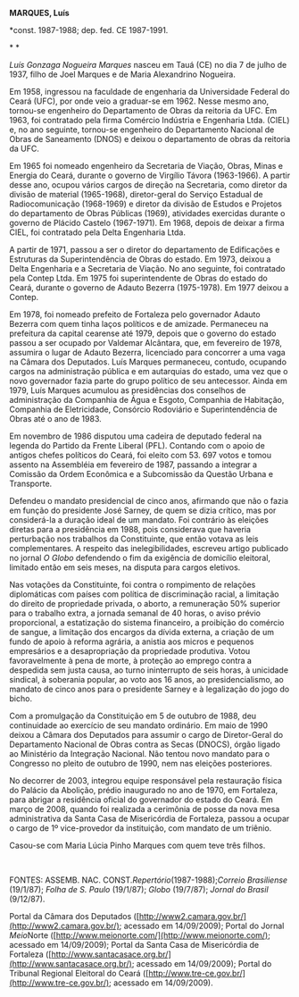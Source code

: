 **MARQUES, Luís**

\*const. 1987-1988; dep. fed. CE 1987-1991.

* *

*Luís Gonzaga Nogueira Marques* nasceu em Tauá (CE) no dia 7 de julho de
1937, filho de Joel Marques e de Maria Alexandrino Nogueira.

Em 1958, ingressou na faculdade de engenharia da Universidade Federal do
Ceará (UFC), por onde veio a graduar-se em 1962. Nesse mesmo ano,
tornou-se engenheiro do Departamento de Obras da reitoria da UFC. Em
1963, foi contratado pela firma Comércio Indústria e Engenharia Ltda.
(CIEL) e, no ano seguinte, tornou-se engenheiro do Departamento Nacional
de Obras de Saneamento (DNOS) e deixou o departamento de obras da
reitoria da UFC.

Em 1965 foi nomeado engenheiro da Secretaria de Viação, Obras, Minas e
Energia do Ceará, durante o governo de Virgílio Távora (1963-1966). A
partir desse ano, ocupou vários cargos de direção na Secretaria, como
diretor da divisão de material (1965-1968), diretor-geral do Serviço
Estadual de Radiocomunicação (1968-1969) e diretor da divisão de Estudos
e Projetos do departamento de Obras Públicas (1969), atividades
exercidas durante o governo de Plácido Castelo (1967-1971). Em 1968,
depois de deixar a firma CIEL, foi contratado pela Delta Engenharia
Ltda.

A partir de 1971, passou a ser o diretor do departamento de Edificações
e Estruturas da Superintendência de Obras do estado. Em 1973, deixou a
Delta Engenharia e a Secretaria de Viação. No ano seguinte, foi
contratado pela Contep Ltda. Em 1975 foi superintendente de Obras do
estado do Ceará, durante o governo de Adauto Bezerra (1975-1978). Em
1977 deixou a Contep.

Em 1978, foi nomeado prefeito de Fortaleza pelo governador Adauto
Bezerra com quem tinha laços políticos e de amizade. Permaneceu na
prefeitura da capital cearense até 1979, depois que o governo do estado
passou a ser ocupado por Valdemar Alcântara, que, em fevereiro de 1978,
assumira o lugar de Adauto Bezerra, licenciado para concorrer a uma vaga
na Câmara dos Deputados. Luís Marques permaneceu, contudo, ocupando
cargos na administração pública e em autarquias do estado, uma vez que o
novo governador fazia parte do grupo político de seu antecessor. Ainda
em 1979, Luís Marques acumulou as presidências dos conselhos de
administração da Companhia de Água e Esgoto, Companhia de Habitação,
Companhia de Eletricidade, Consórcio Rodoviário e Superintendência de
Obras até o ano de 1983.

Em novembro de 1986 disputou uma cadeira de deputado federal na legenda
do Partido da Frente Liberal (PFL). Contando com o apoio de antigos
chefes políticos do Ceará, foi eleito com 53. 697 votos e tomou assento
na Assembléia em fevereiro de 1987, passando a integrar a Comissão da
Ordem Econômica e a Subcomissão da Questão Urbana e Transporte.

Defendeu o mandato presidencial de cinco anos, afirmando que não o fazia
em função do presidente José Sarney, de quem se dizia crítico, mas por
considerá-la a duração ideal de um mandato. Foi contrário às eleições
diretas para a presidência em 1988, pois considerava que haveria
perturbação nos trabalhos da Constituinte, que então votava as leis
complementares. A respeito das inelegibilidades, escreveu artigo
publicado no jornal *O Globo* defendendo o fim da exigência de domicílio
eleitoral, limitado então em seis meses, na disputa para cargos
eletivos.

Nas votações da Constituinte, foi contra o rompimento de relações
diplomáticas com países com política de discriminação racial, a
limitação do direito de propriedade privada, o aborto, a remuneração 50%
superior para o trabalho extra, a jornada semanal de 40 horas, o aviso
prévio proporcional, a estatização do sistema financeiro, a proibição do
comércio de sangue, a limitação dos encargos da dívida externa, a
criação de um fundo de apoio à reforma agrária, a anistia aos micros e
pequenos empresários e a desapropriação da propriedade produtiva. Votou
favoravelmente à pena de morte, à proteção ao emprego contra a despedida
sem justa causa, ao turno ininterrupto de seis horas, à unicidade
sindical, à soberania popular, ao voto aos 16 anos, ao presidencialismo,
ao mandato de cinco anos para o presidente Sarney e à legalização do
jogo do bicho.

Com a promulgação da Constituição em 5 de outubro de 1988, deu
continuidade ao exercício de seu mandato ordinário. Em maio de 1990
deixou a Câmara dos Deputados para assumir o cargo de Diretor-Geral do
Departamento Nacional de Obras contra as Secas (DNOCS), órgão ligado ao
Ministério da Integração Nacional. Não tentou novo mandato para o
Congresso no pleito de outubro de 1990, nem nas eleições posteriores.

No decorrer de 2003, integrou equipe responsável pela restauração física
do Palácio da Abolição, prédio inaugurado no ano de 1970, em Fortaleza,
para abrigar a residência oficial do governador do estado do Ceará. Em
março de 2008, quando foi realizada a cerimônia de posse da nova mesa
administrativa da Santa Casa de Misericórdia de Fortaleza, passou a
ocupar o cargo de 1º vice-provedor da instituição, com mandato de um
triênio.  

Casou-se com Maria Lúcia Pinho Marques com quem teve três filhos.

 

FONTES: ASSEMB. NAC. CONST.*Repertório*(1987-1988);*Correio Brasiliense*
(19/1/87); *Folha de S. Paulo* (19/1/87); *Globo* (19/7/87); *Jornal do
Brasil* (9/12/87).

Portal da Câmara dos Deputados
([http://www2.camara.gov.br/](http://www2.camara.gov.br/); acessado em
14/09/2009); Portal do Jornal *Meio*Norte
([http://www.meionorte.com/](http://www.meionorte.com/); acessado em
14/09/2009); Portal da Santa Casa de Misericórdia de Fortaleza
([http://www.santacasace.org.br/](http://www.santacasace.org.br/);
acessado em 14/09/2009); Portal do Tribunal Regional Eleitoral do Ceará
([http://www.tre-ce.gov.br/](http://www.tre-ce.gov.br/); acessado em
14/09/2009).
